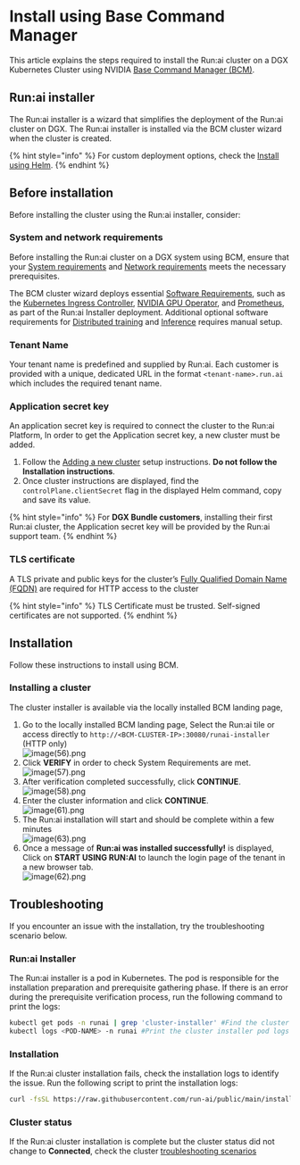 # Install using Base Command Manager

This article explains the steps required to install the Run:ai cluster on a DGX Kubernetes Cluster using NVIDIA [Base Command Manager (BCM)](https://docs.nvidia.com/base-command-manager/index.html).

## Run:ai installer

The Run:ai installer is a wizard that simplifies the deployment of the Run:ai cluster on DGX. The Run:ai installer is installed via the BCM cluster wizard when the cluster is created.

{% hint style="info" %}
For custom deployment options, check the [Install using Helm](install-using-helm.md).
{% endhint %}

## Before installation

Before installing the cluster using the Run:ai installer, consider:

### System and network requirements

Before installing the Run:ai cluster on a DGX system using BCM, ensure that your [System requirements](system-requirements.md) and [Network requirements](network-requirements.md) meets the necessary prerequisites.

The BCM cluster wizard deploys essential [Software Requirements](system-requirements.md#software-requirements), such as the [Kubernetes Ingress Controller](system-requirements.md#kubernetes-ingress-controller), [NVIDIA GPU Operator](system-requirements.md#nvidia-gpu-operator), and [Prometheus](system-requirements.md#prometheus), as part of the Run:ai Installer deployment. Additional optional software requirements for [Distributed training](system-requirements.md#distributed-training) and [Inference](system-requirements.md#inference) requires manual setup.

### Tenant Name

Your tenant name is predefined and supplied by Run:ai. Each customer is provided with a unique, dedicated URL in the format `<tenant-name>.run.ai` which includes the required tenant name.

### Application secret key

An application secret key is required to connect the cluster to the Run:ai Platform, In order to get the Application secret key, a new cluster must be added.

1. Follow the [Adding a new cluster](install-using-helm.md) setup instructions. **Do not follow the Installation instructions**.
2. Once cluster instructions are displayed, find the `controlPlane.clientSecret` flag in the displayed Helm command, copy and save its value.

{% hint style="info" %}
For **DGX Bundle customers**, installing their first Run:ai cluster, the Application secret key will be provided by the Run:ai support team.
{% endhint %}

### TLS certificate

A TLS private and public keys for the cluster’s [Fully Qualified Domain Name (FQDN)](system-requirements.md#fully-qualified-domain-name-fqdn) are required for HTTP access to the cluster

{% hint style="info" %}
TLS Certificate must be trusted. Self-signed certificates are not supported.
{% endhint %}

## Installation

Follow these instructions to install using BCM.

### Installing a cluster

The cluster installer is available via the locally installed BCM landing page,

1. Go to the locally installed BCM landing page, Select the Run:ai tile or access directly to `http://<BCM-CLUSTER-IP>:30080/runai-installer` (HTTP only)\
   ![image(56).png](<../img/bcm1 (1).png>)
2. Click **VERIFY** in order to check System Requirements are met.\
   ![image(57).png](<../img/bcm2 (1).png>)
3. After verification completed successfully, click **CONTINUE**.\
   ![image(58).png](<../img/bcm2.5 (1).png>)
4. Enter the cluster information and click **CONTINUE**.\
   ![image(61).png](<../img/bcm3 (1).png>)
5. The Run:ai installation will start and should be complete within a few minutes\
   ![image(63).png](<../img/bcm4 (1).png>)
6. Once a message of **Run:ai was installed successfully!** is displayed, Click on **START USING RUN:AI** to launch the login page of the tenant in a new browser tab.\
   ![image(62).png](<../img/bcm5 (1).png>)

## Troubleshooting

If you encounter an issue with the installation, try the troubleshooting scenario below.

### Run:ai Installer

The Run:ai installer is a pod in Kubernetes. The pod is responsible for the installation preparation and prerequisite gathering phase. If there is an error during the prerequisite verification process, run the following command to print the logs:

```bash
kubectl get pods -n runai | grep 'cluster-installer' #Find the cluster installer pod's name
kubectl logs <POD-NAME> -n runai #Print the cluster installer pod logs
```

### Installation

If the Run:ai cluster installation fails, check the installation logs to identify the issue. Run the following script to print the installation logs:

```bash
curl -fsSL https://raw.githubusercontent.com/run-ai/public/main/installation/get-installation-logs.sh
```

### Cluster status

If the Run:ai cluster installation is complete but the cluster status did not change to **Connected**, check the cluster [troubleshooting scenarios](../../infrastructure-procedures/clusters.md#troubleshooting-scenarios)
